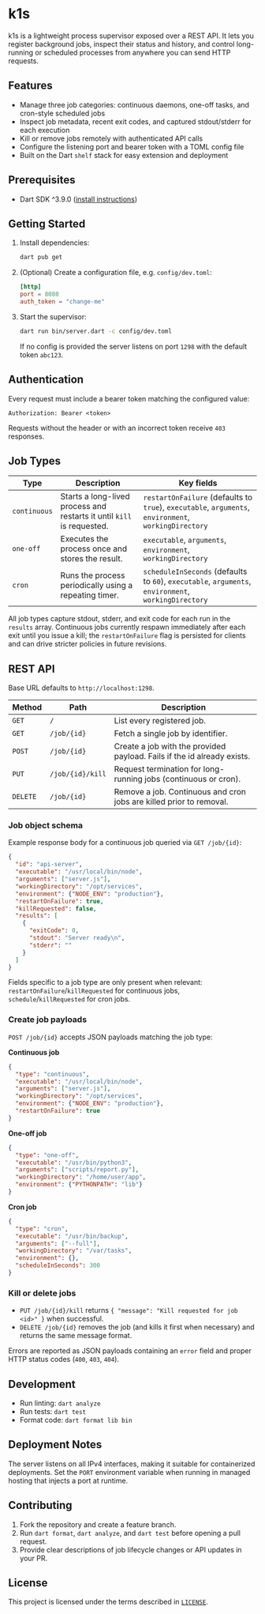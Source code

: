 # k1s

k1s is a lightweight process supervisor exposed over a REST API. It lets you register background jobs, inspect their status and history, and control long-running or scheduled processes from anywhere you can send HTTP requests.

## Features
- Manage three job categories: continuous daemons, one-off tasks, and cron-style scheduled jobs
- Inspect job metadata, recent exit codes, and captured stdout/stderr for each execution
- Kill or remove jobs remotely with authenticated API calls
- Configure the listening port and bearer token with a TOML config file
- Built on the Dart `shelf` stack for easy extension and deployment

## Prerequisites
- Dart SDK ^3.9.0 ([install instructions](https://dart.dev/get-dart))

## Getting Started
1. Install dependencies:
   ```sh
   dart pub get
   ```
2. (Optional) Create a configuration file, e.g. `config/dev.toml`:
   ```toml
   [http]
   port = 8080
   auth_token = "change-me"
   ```
3. Start the supervisor:
   ```sh
   dart run bin/server.dart -c config/dev.toml
   ```
   If no config is provided the server listens on port `1298` with the default token `abc123`.

## Authentication
Every request must include a bearer token matching the configured value:
```
Authorization: Bearer <token>
```
Requests without the header or with an incorrect token receive `403` responses.

## Job Types
| Type | Description | Key fields |
|------|-------------|------------|
| `continuous` | Starts a long-lived process and restarts it until `kill` is requested. | `restartOnFailure` (defaults to `true`), `executable`, `arguments`, `environment`, `workingDirectory` |
| `one-off` | Executes the process once and stores the result. | `executable`, `arguments`, `environment`, `workingDirectory` |
| `cron` | Runs the process periodically using a repeating timer. | `scheduleInSeconds` (defaults to `60`), `executable`, `arguments`, `environment`, `workingDirectory` |

All job types capture stdout, stderr, and exit code for each run in the `results` array.
Continuous jobs currently respawn immediately after each exit until you issue a kill; the `restartOnFailure` flag is persisted for clients and can drive stricter policies in future revisions.

## REST API
Base URL defaults to `http://localhost:1298`.

| Method | Path | Description |
|--------|------|-------------|
| `GET` | `/` | List every registered job. |
| `GET` | `/job/{id}` | Fetch a single job by identifier. |
| `POST` | `/job/{id}` | Create a job with the provided payload. Fails if the id already exists. |
| `PUT` | `/job/{id}/kill` | Request termination for long-running jobs (continuous or cron). |
| `DELETE` | `/job/{id}` | Remove a job. Continuous and cron jobs are killed prior to removal. |

### Job object schema
Example response body for a continuous job queried via `GET /job/{id}`:
```json
{
  "id": "api-server",
  "executable": "/usr/local/bin/node",
  "arguments": ["server.js"],
  "workingDirectory": "/opt/services",
  "environment": {"NODE_ENV": "production"},
  "restartOnFailure": true,
  "killRequested": false,
  "results": [
    {
      "exitCode": 0,
      "stdout": "Server ready\n",
      "stderr": ""
    }
  ]
}
```
Fields specific to a job type are only present when relevant: `restartOnFailure`/`killRequested` for continuous jobs, `schedule`/`killRequested` for cron jobs.

### Create job payloads
`POST /job/{id}` accepts JSON payloads matching the job type:

**Continuous job**
```json
{
  "type": "continuous",
  "executable": "/usr/local/bin/node",
  "arguments": ["server.js"],
  "workingDirectory": "/opt/services",
  "environment": {"NODE_ENV": "production"},
  "restartOnFailure": true
}
```

**One-off job**
```json
{
  "type": "one-off",
  "executable": "/usr/bin/python3",
  "arguments": ["scripts/report.py"],
  "workingDirectory": "/home/user/app",
  "environment": {"PYTHONPATH": "lib"}
}
```

**Cron job**
```json
{
  "type": "cron",
  "executable": "/usr/bin/backup",
  "arguments": ["--full"],
  "workingDirectory": "/var/tasks",
  "environment": {},
  "scheduleInSeconds": 300
}
```

### Kill or delete jobs
- `PUT /job/{id}/kill` returns `{ "message": "Kill requested for job <id>" }` when successful.
- `DELETE /job/{id}` removes the job (and kills it first when necessary) and returns the same message format.

Errors are reported as JSON payloads containing an `error` field and proper HTTP status codes (`400`, `403`, `404`).

## Development
- Run linting: `dart analyze`
- Run tests: `dart test`
- Format code: `dart format lib bin`

## Deployment Notes
The server listens on all IPv4 interfaces, making it suitable for containerized deployments. Set the `PORT` environment variable when running in managed hosting that injects a port at runtime.

## Contributing
1. Fork the repository and create a feature branch.
2. Run `dart format`, `dart analyze`, and `dart test` before opening a pull request.
3. Provide clear descriptions of job lifecycle changes or API updates in your PR.

## License
This project is licensed under the terms described in [`LICENSE`](LICENSE).
